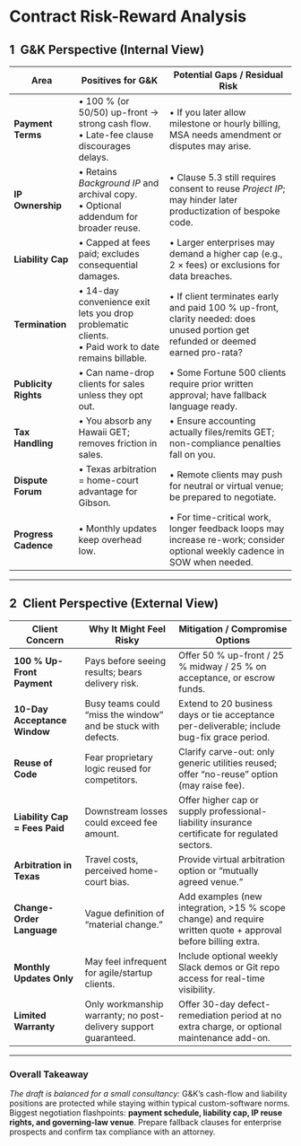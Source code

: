 # Contract Risk-Reward Analysis

## 1 G&K Perspective (Internal View)

| Area | Positives for G&K | Potential Gaps / Residual Risk |
|------|------------------|--------------------------------|
| **Payment Terms** | • 100 % (or 50/50) up-front → strong cash flow.<br>• Late-fee clause discourages delays. | • If you later allow milestone or hourly billing, MSA needs amendment or disputes may arise. |
| **IP Ownership** | • Retains _Background IP_ and archival copy.<br>• Optional addendum for broader reuse. | • Clause 5.3 still requires consent to reuse _Project IP_; may hinder later productization of bespoke code. |
| **Liability Cap** | • Capped at fees paid; excludes consequential damages. | • Larger enterprises may demand a higher cap (e.g., 2 × fees) or exclusions for data breaches. |
| **Termination** | • 14-day convenience exit lets you drop problematic clients.<br>• Paid work to date remains billable. | • If client terminates early and paid 100 % up-front, clarity needed: does unused portion get refunded or deemed earned pro-rata? |
| **Publicity Rights** | • Can name-drop clients for sales unless they opt out. | • Some Fortune 500 clients require prior written approval; have fallback language ready. |
| **Tax Handling** | • You absorb any Hawaii GET; removes friction in sales. | • Ensure accounting actually files/remits GET; non-compliance penalties fall on you. |
| **Dispute Forum** | • Texas arbitration = home-court advantage for Gibson. | • Remote clients may push for neutral or virtual venue; be prepared to negotiate. |
| **Progress Cadence** | • Monthly updates keep overhead low. | • For time-critical work, longer feedback loops may increase re-work; consider optional weekly cadence in SOW when needed. |

---

## 2 Client Perspective (External View)

| Client Concern | Why It Might Feel Risky | Mitigation / Compromise Options |
|----------------|------------------------|---------------------------------|
| **100 % Up-Front Payment** | Pays before seeing results; bears delivery risk. | Offer 50 % up-front / 25 % midway / 25 % on acceptance, or escrow funds. |
| **10-Day Acceptance Window** | Busy teams could “miss the window” and be stuck with defects. | Extend to 20 business days or tie acceptance per-deliverable; include bug-fix grace period. |
| **Reuse of Code** | Fear proprietary logic reused for competitors. | Clarify carve-out: only generic utilities reused; offer “no-reuse” option (may raise fee). |
| **Liability Cap = Fees Paid** | Downstream losses could exceed fee amount. | Offer higher cap or supply professional-liability insurance certificate for regulated sectors. |
| **Arbitration in Texas** | Travel costs, perceived home-court bias. | Provide virtual arbitration option or “mutually agreed venue.” |
| **Change-Order Language** | Vague definition of “material change.” | Add examples (new integration, >15 % scope change) and require written quote + approval before billing extra. |
| **Monthly Updates Only** | May feel infrequent for agile/startup clients. | Include optional weekly Slack demos or Git repo access for real-time visibility. |
| **Limited Warranty** | Only workmanship warranty; no post-delivery support guaranteed. | Offer 30-day defect-remediation period at no extra charge, or optional maintenance add-on. |

---

### Overall Takeaway
*The draft is balanced for a small consultancy:* G&K’s cash-flow and liability positions are protected while staying within typical custom-software norms. Biggest negotiation flashpoints: **payment schedule, liability cap, IP reuse rights, and governing-law venue**. Prepare fallback clauses for enterprise prospects and confirm tax compliance with an attorney.
